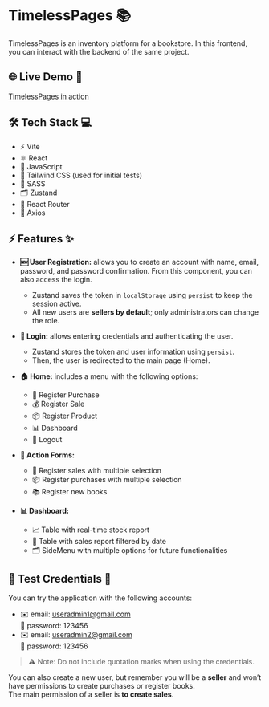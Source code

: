 # TimelessPages 📚

TimelessPages is an inventory platform for a bookstore. In this frontend, you can interact with the backend of the same project.

## 🌐 Live Demo 🚀

[TimelessPages in action](https://timeless-pages-product-inventory-gk.vercel.app/)

## 🛠️ Tech Stack 💻

- ⚡ Vite
- ⚛️ React
- 📝 JavaScript
- 🎨 Tailwind CSS (used for initial tests)
- 🎨 SASS
- 🗂️ Zustand
- 🔀 React Router
- 📡 Axios

## ⚡ Features ✨

- **🆕 User Registration:** allows you to create an account with name, email, password, and password confirmation. From this component, you can also access the login.

  - Zustand saves the token in `localStorage` using `persist` to keep the session active.
  - All new users are **sellers by default**; only administrators can change the role.

- **🔑 Login:** allows entering credentials and authenticating the user.

  - Zustand stores the token and user information using `persist`.
  - Then, the user is redirected to the main page (Home).

- **🏠 Home:** includes a menu with the following options:

  - 🛒 Register Purchase
  - 💰 Register Sale
  - 📦 Register Product
  - 📊 Dashboard
  - 🚪 Logout

- **📝 Action Forms:**

  - 🛒 Register sales with multiple selection
  - 📦 Register purchases with multiple selection
  - 📚 Register new books

- **📊 Dashboard:**
  - 📈 Table with real-time stock report
  - 📅 Table with sales report filtered by date
  - 🗂️ SideMenu with multiple options for future functionalities

## 👥 Test Credentials 🔐

You can try the application with the following accounts:

- ✉️ email: useradmin1@gmail.com  
  🔑 password: 123456
- ✉️ email: useradmin2@gmail.com  
  🔑 password: 123456

> ⚠️ Note: Do not include quotation marks when using the credentials.

You can also create a new user, but remember you will be a **seller** and won’t have permissions to create purchases or register books.  
The main permission of a seller is **to create sales**.
